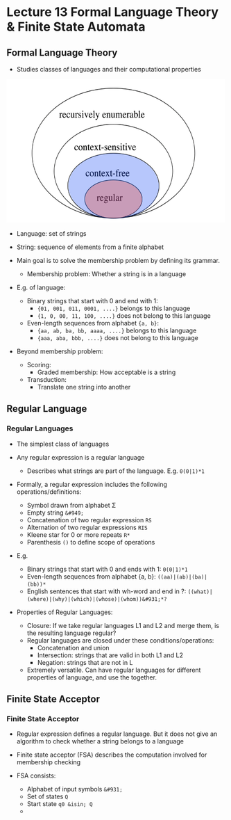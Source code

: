 # Lecture 13 Formal Language Theory & Finite State Automata

<h2 id="formal_language_theory">Formal Language Theory</h2>

* Studies classes of languages and their computational properties

<img src="001.png" alt="" width="600" height="330">

* Language: set of strings

* String: sequence of elements from a finite alphabet

* Main goal is to solve the membership problem by defining its grammar. 
    * Membership problem: Whether a string is in a language
    
* E.g. of language:
    * Binary strings that start with 0 and end with 1:
        * `{01, 001, 011, 0001, ....}` belongs to this language
        * `{1, 0, 00, 11, 100, ....}` does not belong to this language
    * Even-length sequences from alphabet `{a, b}`:
        * `{aa, ab, ba, bb, aaaa, ....}` belongs to this language
        * `{aaa, aba, bbb, ....}` does not belong to this language
    
* Beyond membership problem:
    * Scoring:
        * Graded membership: How acceptable is a string
    * Transduction:
        * Translate one string into another

<h2 id="regular_language"> Regular Language</h2>

### Regular Languages

* The simplest class of languages
* Any regular expression is a regular language
    * Describes what strings are part of the language. E.g. `0(0|1)*1`
    
* Formally, a regular expression includes the following operations/definitions:
    * Symbol drawn from alphabet &#931;
    * Empty string `&#949;`
    * Concatenation of two regular expression `RS`
    * Alternation of two regular expressions `RIS`
    * Kleene star for 0 or more repeats `R*`
    * Parenthesis `()` to define scope of operations
    
* E.g. 
    * Binary strings that start with 0 and ends with 1: `0(0|1)*1`
    * Even-length sequences from alphabet {a, b}: `((aa)|(ab)|(ba)|(bb))*`
    * English sentences that start with wh-word and end in ?: `((what)|(where)|(why)|(which)|(whose)|(whom))&#931;*?`
    
* Properties of Regular Languages:
    * Closure: If we take regular languages L1 and L2 and merge them, is the resulting language regular?
    * Regular languages are closed under these conditions/operations:
        * Concatenation and union
        * Intersection: strings that are valid in both L1 and L2
        * Negation: strings that are not in L
    * Extremely versatile. Can have regular languages for different properties of language, and use the together. 
    
<h2 id="finite_state_acceptor">Finite State Acceptor</h2>

### Finite State Acceptor

* Regular expression defines a regular language. But it does not give an algorithm to check whether a string belongs to a language

* Finite state acceptor (FSA) describes the computation involved for membership checking

* FSA consists:
    * Alphabet of input symbols `&#931;`
    * Set of states `Q`
    * Start state `q0 &isin; Q`
    * 